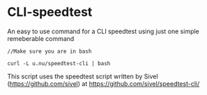 # CLI-speedtest
An easy to use command for a CLI speedtest using just one simple remeberable command

```
//Make sure you are in bash

curl -L u.nu/speedtest-cli | bash

```

This script uses the speedtest script written by Sivel (https://github.com/sivel) at https://github.com/sivel/speedtest-cli/
